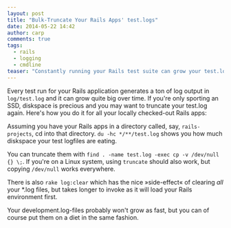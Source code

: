 ```yaml
---
layout: post
title: "Bulk-Truncate Your Rails Apps' test.logs"
date: 2014-05-22 14:42
author: carp
comments: true
tags:
  - rails
  - logging
  - cmdline
teaser: "Constantly running your Rails test suite can grow your test.log pretty fast. Here are two commands to keep their disk usage in check."
---
```


Every test run for your Rails application generates a ton of log output in `log/test.log` and it can
grow quite big over time. If you're only sporting an SSD, diskspace is precious and you may want
to truncate your test.log again. Here's how you do it for all your locally checked-out Rails apps:

Assuming you have your Rails apps in a directory called, say, `rails-projects`, cd into that directory.
`du -hc */**/test.log` shows you how much diskspace your test logfiles are eating.

You can truncate them with `find . -name test.log -exec cp -v /dev/null {} \;`. If you're on a Linux system,
using `truncate` should also work, but copying `/dev/null` works everywhere.

There is also `rake log:clear` which has the nice »side-effect« of clearing _all_ your *.log files,
but takes longer to invoke as it will load your Rails environment first.

Your development.log-files probably won't grow as fast, but you can of course put them on a diet
in the same fashion.

